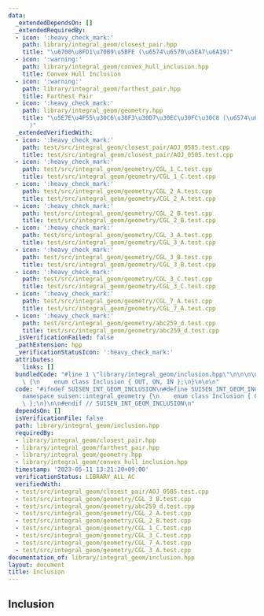 ```yaml
---
data:
  _extendedDependsOn: []
  _extendedRequiredBy:
  - icon: ':heavy_check_mark:'
    path: library/integral_geom/closest_pair.hpp
    title: "\u6700\u8FD1\u70B9\u5BFE (\u6574\u6570\u5EA7\u6A19)"
  - icon: ':warning:'
    path: library/integral_geom/convex_hull_inclusion.hpp
    title: Convex Hull Inclusion
  - icon: ':warning:'
    path: library/integral_geom/farthest_pair.hpp
    title: Farthest Pair
  - icon: ':heavy_check_mark:'
    path: library/integral_geom/geometry.hpp
    title: "\u5E7E\u4F55\u30C6\u30F3\u30D7\u30EC\u30FC\u30C8 (\u6574\u6570\u5EA7\u6A19\
      )"
  _extendedVerifiedWith:
  - icon: ':heavy_check_mark:'
    path: test/src/integral_geom/closest_pair/AOJ_0585.test.cpp
    title: test/src/integral_geom/closest_pair/AOJ_0585.test.cpp
  - icon: ':heavy_check_mark:'
    path: test/src/integral_geom/geometry/CGL_1_C.test.cpp
    title: test/src/integral_geom/geometry/CGL_1_C.test.cpp
  - icon: ':heavy_check_mark:'
    path: test/src/integral_geom/geometry/CGL_2_A.test.cpp
    title: test/src/integral_geom/geometry/CGL_2_A.test.cpp
  - icon: ':heavy_check_mark:'
    path: test/src/integral_geom/geometry/CGL_2_B.test.cpp
    title: test/src/integral_geom/geometry/CGL_2_B.test.cpp
  - icon: ':heavy_check_mark:'
    path: test/src/integral_geom/geometry/CGL_3_A.test.cpp
    title: test/src/integral_geom/geometry/CGL_3_A.test.cpp
  - icon: ':heavy_check_mark:'
    path: test/src/integral_geom/geometry/CGL_3_B.test.cpp
    title: test/src/integral_geom/geometry/CGL_3_B.test.cpp
  - icon: ':heavy_check_mark:'
    path: test/src/integral_geom/geometry/CGL_3_C.test.cpp
    title: test/src/integral_geom/geometry/CGL_3_C.test.cpp
  - icon: ':heavy_check_mark:'
    path: test/src/integral_geom/geometry/CGL_7_A.test.cpp
    title: test/src/integral_geom/geometry/CGL_7_A.test.cpp
  - icon: ':heavy_check_mark:'
    path: test/src/integral_geom/geometry/abc259_d.test.cpp
    title: test/src/integral_geom/geometry/abc259_d.test.cpp
  _isVerificationFailed: false
  _pathExtension: hpp
  _verificationStatusIcon: ':heavy_check_mark:'
  attributes:
    links: []
  bundledCode: "#line 1 \"library/integral_geom/inclusion.hpp\"\n\n\n\nnamespace suisen::integral_geometry\
    \ {\n    enum class Inclusion { OUT, ON, IN };\n}\n\n\n"
  code: "#ifndef SUISEN_INT_GEOM_INCLUSION\n#define SUISEN_INT_GEOM_INCLUSION\n\n\
    namespace suisen::integral_geometry {\n    enum class Inclusion { OUT, ON, IN\
    \ };\n}\n\n#endif // SUISEN_INT_GEOM_INCLUSION\n"
  dependsOn: []
  isVerificationFile: false
  path: library/integral_geom/inclusion.hpp
  requiredBy:
  - library/integral_geom/closest_pair.hpp
  - library/integral_geom/farthest_pair.hpp
  - library/integral_geom/geometry.hpp
  - library/integral_geom/convex_hull_inclusion.hpp
  timestamp: '2023-05-11 13:21:20+09:00'
  verificationStatus: LIBRARY_ALL_AC
  verifiedWith:
  - test/src/integral_geom/closest_pair/AOJ_0585.test.cpp
  - test/src/integral_geom/geometry/CGL_3_B.test.cpp
  - test/src/integral_geom/geometry/abc259_d.test.cpp
  - test/src/integral_geom/geometry/CGL_2_A.test.cpp
  - test/src/integral_geom/geometry/CGL_2_B.test.cpp
  - test/src/integral_geom/geometry/CGL_1_C.test.cpp
  - test/src/integral_geom/geometry/CGL_3_C.test.cpp
  - test/src/integral_geom/geometry/CGL_7_A.test.cpp
  - test/src/integral_geom/geometry/CGL_3_A.test.cpp
documentation_of: library/integral_geom/inclusion.hpp
layout: document
title: Inclusion
---
```

## Inclusion

